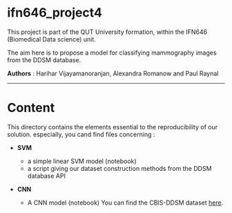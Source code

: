 # ifn646_project4

This project is part of the QUT University formation, within the IFN646 (Biomedical Data science) unit. 

The aim here is to propose a model for classifying mammography images from the DDSM database.

**Authors** : Harihar Vijayamanoranjan, Alexandra Romanow and Paul Raynal

***

# Content 

This directory contains the elements essential to the reproducibility of our solution. especially, you cand find files concerning : 

- **SVM**  
  - a simple linear SVM model (notebook) 
  - a script giving our dataset construction methods from the DDSM database API

- **CNN**
  - A CNN model (notebook) 
You can find the CBIS-DDSM dataset [here](https://wiki.cancerimagingarchive.net/pages/viewpage.action?pageId=22516629). 

